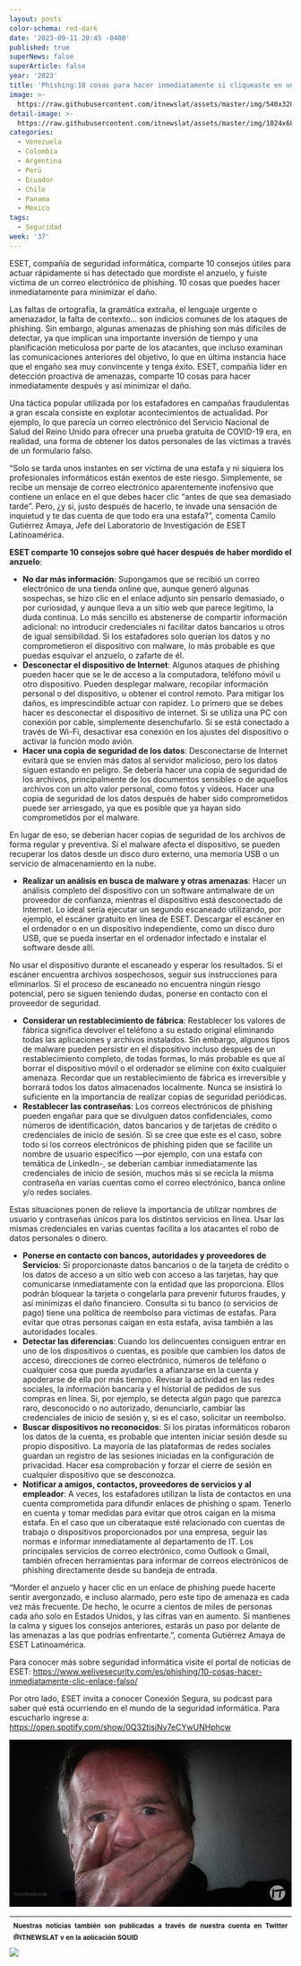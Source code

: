 ```yaml
---
layout: posts
color-schema: red-dark
date: '2023-09-11 20:45 -0400'
published: true
superNews: false
superArticle: false
year: '2023'
title: 'Phishing:10 cosas para hacer inmediatamente si cliqueaste en un enlace falso'
image: >-
  https://raw.githubusercontent.com/itnewslat/assets/master/img/540x320/Crisis-p.jpg
detail-image: >-
  https://raw.githubusercontent.com/itnewslat/assets/master/img/1024x680/Crisis-g.jpg
categories:
  - Venezuela
  - Colombia
  - Argentina
  - Perú
  - Ecuador
  - Chile
  - Panama
  - Mexico
tags:
  - Seguridad
week: '37'
---
```

ESET, compañía de seguridad informática, comparte 10 consejos útiles para actuar rápidamente si has detectado que mordiste el anzuelo, y fuiste víctima de un correo electrónico de phishing. 10 cosas que puedes hacer inmediatamente para minimizar el daño.

Las faltas de ortografía, la gramática extraña, el lenguaje urgente o amenazador, la falta de contexto… son indicios comunes de los ataques de phishing. Sin embargo, algunas amenazas de phishing son más difíciles de detectar, ya que implican una importante inversión de tiempo y una planificación meticulosa por parte de los atacantes, que incluso examinan las comunicaciones anteriores del objetivo, lo que en última instancia hace que el engaño sea muy convincente y tenga éxito. ESET, compañía líder en detección proactiva de amenazas, comparte 10 cosas para hacer inmediatamente después y así minimizar el daño.
 
Una táctica popular utilizada por los estafadores en campañas fraudulentas a gran escala consiste en explotar acontecimientos de actualidad. Por ejemplo, lo que parecía un correo electrónico del Servicio Nacional de Salud del Reino Unido para ofrecer una prueba gratuita de COVID-19 era, en realidad, una forma de obtener los datos personales de las víctimas a través de un formulario falso.

“Solo se tarda unos instantes en ser víctima de una estafa y ni siquiera los profesionales informáticos están exentos de este riesgo. Simplemente, se recibe un mensaje de correo electrónico aparentemente inofensivo que contiene un enlace en el que debes hacer clic “antes de que sea demasiado tarde”. Pero, ¿y si, justo después de hacerlo, te invade una sensación de inquietud y te das cuenta de que todo era una estafa?”, comenta Camilo Gutiérrez Amaya, Jefe del Laboratorio de Investigación de ESET Latinoamérica.

**ESET comparte 10 consejos sobre qué hacer después de haber mordido el anzuelo**:

- **No dar más información**: Supongamos que se recibió un correo electrónico de una tienda online que, aunque generó algunas sospechas, se hizo clic en el enlace adjunto sin pensarlo demasiado, o por curiosidad, y aunque lleva a un sitio web que parece legítimo, la duda continua. Lo más sencillo es abstenerse de compartir información adicional: no introducir credenciales ni facilitar datos bancarios u otros de igual sensibilidad. Si los estafadores solo querían los datos y no comprometieron el dispositivo con malware, lo más probable es que puedas esquivar el anzuelo, o zafarte de él.
- **Desconectar el dispositivo de Internet**: Algunos ataques de phishing pueden hacer que se le de acceso a la computadora, teléfono móvil u otro dispositivo. Pueden desplegar malware, recopilar información personal o del dispositivo, u obtener el control remoto. Para mitigar los daños, es imprescindible actuar con rapidez. Lo primero que se debes hacer es desconectar el dispositivo de internet. Si se utiliza una PC con conexión por cable, simplemente desenchufarlo. Si se está conectado a través de Wi-Fi, desactivar esa conexión en los ajustes del dispositivo o activar la función modo avión.
- **Hacer una copia de seguridad de los datos**: Desconectarse de Internet evitará que se envíen más datos al servidor malicioso, pero los datos siguen estando en peligro. Se debería hacer una copia de seguridad de los archivos, principalmente de los documentos sensibles o de aquellos archivos con un alto valor personal, como fotos y vídeos. Hacer una copia de seguridad de los datos después de haber sido comprometidos puede ser arriesgado, ya que es posible que ya hayan sido comprometidos por el malware.

En lugar de eso, se deberían hacer copias de seguridad de los archivos de forma regular y preventiva. Si el malware afecta el dispositivo, se pueden recuperar los datos desde un disco duro externo, una memoria USB o un servicio de almacenamiento en la nube.

- **Realizar un análisis en busca de malware y otras amenazas**: Hacer un análisis completo del dispositivo con un software antimalware de un proveedor de confianza, mientras el dispositivo está desconectado de Internet. Lo ideal sería ejecutar un segundo escaneado utilizando, por ejemplo, el escáner gratuito en línea de ESET. Descargar el escáner en el ordenador o en un dispositivo independiente, como un disco duro USB, que se pueda insertar en el ordenador infectado e instalar el software desde allí.

No usar el dispositivo durante el escaneado y esperar los resultados. Si el escáner encuentra archivos sospechosos, seguir sus instrucciones para eliminarlos. Si el proceso de escaneado no encuentra ningún riesgo potencial, pero se siguen teniendo dudas, ponerse en contacto con el proveedor de seguridad. 

- **Considerar un restablecimiento de fábrica**: Restablecer los valores de fábrica significa devolver el teléfono a su estado original eliminando todas las aplicaciones y archivos instalados. Sin embargo, algunos tipos de malware pueden persistir en el dispositivo incluso después de un restablecimiento completo, de todas formas, lo más probable es que al borrar el dispositivo móvil o el ordenador se elimine con éxito cualquier amenaza. Recordar que un restablecimiento de fábrica es irreversible y borrará todos los datos almacenados localmente. Nunca se insistirá lo suficiente en la importancia de realizar copias de seguridad periódicas.
- **Restablecer las contraseñas**: Los correos electrónicos de phishing pueden engañar para que se divulguen datos confidenciales, como números de identificación, datos bancarios y de tarjetas de crédito o credenciales de inicio de sesión. Si se cree que este es el caso, sobre todo si los correos electrónicos de phishing piden que se facilite un nombre de usuario específico —por ejemplo, con una estafa con temática de LinkedIn-, se deberían cambiar inmediatamente las credenciales de inicio de sesión, muchos más si se recicla la misma contraseña en varias cuentas como el correo electrónico, banca online y/o redes sociales.

Estas situaciones ponen de relieve la importancia de utilizar nombres de usuario y contraseñas únicos para los distintos servicios en línea. Usar las mismas credenciales en varias cuentas facilita a los atacantes el robo de datos personales o dinero.

- **Ponerse en contacto con bancos, autoridades y proveedores de Servicios**: Si proporcionaste datos bancarios o de la tarjeta de crédito o los datos de acceso a un sitio web con acceso a las tarjetas, hay que comunicarse inmediatamente con la entidad que las proporciona. Ellos podrán bloquear la tarjeta o congelarla para prevenir futuros fraudes, y así minimizas el daño financiero. Consulta si tu banco (o servicios de pago) tiene una política de reembolso para víctimas de estafas. Para evitar que otras personas caigan en esta estafa, avisa también a las autoridades locales. 
- **Detectar las diferencias**: Cuando los delincuentes consiguen entrar en uno de los dispositivos o cuentas, es posible que cambien los datos de acceso, direcciones de correo electrónico, números de teléfono o cualquier cosa que pueda ayudarles a afianzarse en la cuenta y apoderarse de ella por más tiempo. Revisar la actividad en las redes sociales, la información bancaria y el historial de pedidos de sus compras en línea. Si, por ejemplo, se detecta algún pago que parezca raro, desconocido o no autorizado, denunciarlo, cambiar las credenciales de inicio de sesión y, si es el caso, solicitar un reembolso.
- **Buscar dispositivos no reconocidos**: Si los piratas informáticos robaron los datos de la cuenta, es probable que intenten iniciar sesión desde su propio dispositivo. La mayoría de las plataformas de redes sociales guardan un registro de las sesiones iniciadas en la configuración de privacidad. Hacer esa comprobación y forzar el cierre de sesión en cualquier dispositivo que se desconozca.
- **Notificar a amigos, contactos, proveedores de servicios y al empleador**: A veces, los estafadores utilizan la lista de contactos en una cuenta comprometida para difundir enlaces de phishing o spam. Tenerlo en cuenta y tomar medidas para evitar que otros caigan en la misma estafa.
En el caso que un ciberataque esté relacionado con cuentas de trabajo o dispositivos proporcionados por una empresa, seguir las normas e informar inmediatamente al departamento de IT. Los principales servicios de correo electrónico, como Outlook o Gmail, también ofrecen herramientas para informar de correos electrónicos de phishing directamente desde su bandeja de entrada.

“Morder el anzuelo y hacer clic en un enlace de phishing puede hacerte sentir avergonzado, e incluso alarmado, pero este tipo de amenaza es cada vez más frecuente. De hecho, le ocurre a cientos de miles de personas cada año solo en Estados Unidos, y las cifras van en aumento. Si mantienes la calma y sigues los consejos anteriores, estarás un paso por delante de las amenazas a las que podrías enfrentarte.”, comenta Gutiérrez Amaya de ESET Latinoamérica. 

Para conocer más sobre seguridad informática visite el portal de noticias de ESET: https://www.welivesecurity.com/es/phishing/10-cosas-hacer-inmediatamente-clic-enlace-falso/

Por otro lado, ESET invita a conocer Conexión Segura, su podcast para saber qué está ocurriendo en el mundo de la seguridad informática. Para escucharlo ingrese a: https://open.spotify.com/show/0Q32tisjNy7eCYwUNHphcw

![](https://raw.githubusercontent.com/itnewslat/assets/master/img/540x320/Crisis-p.jpg)

<table style="height: 42px;" width="569">
<tbody>
<tr>
<td style="text-align: justify;"><sub><strong>Nuestras noticias también son publicadas a través de nuestra cuenta en Twitter <a href="https://twitter.com/itnewslat?lang=es">@ITNEWSLAT</a> y en la aplicación <a href="https://squidapp.co/en/">SQUID</a></strong></sub></td>
</tr>
</tbody>
</table>

<img src="https://tracker.metricool.com/c3po.jpg?hash=56f88a41e39ab42c063cc51676587a04"/>
